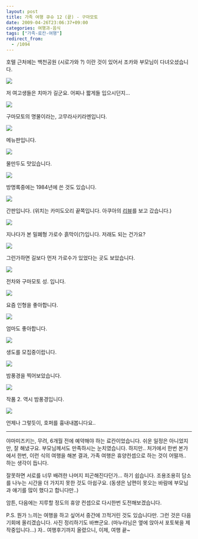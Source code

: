 ```yaml
---
layout: post
title: 가족 여행 큐슈 12 (끝) - 구마모토
date: 2009-04-26T23:06:37+09:00
categories: 여행과-음식
tags: ["가족-료칸-여행"]
redirect_from:
  - /1094
---
```




호텔 근처에는 백천공원 (시로가와 ?) 이란 것이 있어서 조카와 부모님이 다녀오셨습니다.

![ ](/assets/media/uploads_1_cfile4.uf.120FDC0D49F469949638F9.jpg)

저 여고생들은 치마가 길군요. 어찌나 짧게들 입으시던지...

![ ](/assets/media/uploads_1_cfile2.uf.1577111349F46B2E466911.jpg)

구마모토의 명물이라는, 고무라사키라멘입니다.

![ ](/assets/media/uploads_1_cfile1.uf.1777111349F46B2F47C6CB.jpg)

메뉴판입니다.

![ ](/assets/media/uploads_1_cfile24.uf.1877111349F46B2F480BBC.jpg)

물만두도 맛있습니다.

![ ](/assets/media/uploads_1_cfile21.uf.1877111349F46B30491D75.jpg)

방명록중에는 1984년에 쓴 것도 있습니다.

![ ](/assets/media/uploads_1_cfile22.uf.1777111349F46B314A9E1D.jpg)

간판입니다. (위치는 카미도오리 끝쪽입니다. 아쿠아의 <a title="[http://aq.co.kr/aqboard/read.php?b_code=okinareview&amp;ab_id=566848]로 이동합니다." href="http://aq.co.kr/aqboard/read.php?b_code=okinareview&amp;ab_id=566848" target="_blank">리뷰</a>를 보고 갔습니다.)

![ ](/assets/media/uploads_1_cfile3.uf.1707D91249F46C2BBAAA7A.jpg)

지나다가 본 밀폐형 가로수 흙막이(?)입니다. 저래도 되는 건가요?

![ ](/assets/media/uploads_1_cfile23.uf.1807D91249F46C2BBB2E64.jpg)

그런가하면 길보다 먼저 가로수가 있었다는 곳도 보았습니다.

![ ](/assets/media/uploads_1_cfile24.uf.1107D91249F46C2DBCD87B.jpg)

전차와 구마모토 성. 입니다.

![ ](/assets/media/uploads_1_cfile5.uf.1307D91249F46C2EBDA8BD.jpg)

요즘 인형을 좋아합니다.

![ ](/assets/media/uploads_1_cfile21.uf.1507D91249F46C2FBEEB14.jpg)

엄마도 좋아합니다.

![ ](/assets/media/uploads_1_cfile5.uf.1507D91249F46C30BF4B50.jpg)

생도를 모집중이랍니다.

![ ](/assets/media/uploads_1_cfile2.uf.1507D91249F46C31C08471.jpg)

밤풍경을 찍어보았습니다.

![ ](/assets/media/uploads_1_cfile5.uf.1707D91249F46C32C1EFDB.jpg)

작품 2. 역시 밤풍경입니다.

![ ](/assets/media/uploads_1_cfile2.uf.1907D91249F46C33C2EA9C.jpg)

언제나 그렇듯이, 호퍼를 흉내내봅니다요..

----

야마미즈키는, 무려, 6개월 전에 예약해야 하는 료칸이었습니다. 쉬운 일정은 아니었지만, 잘 해냈구요. 부모님께서도 만족하시는 눈치였습니다. 하지만.. 처가에서 한번 본가에서 한번, 이런 식의 여행을 해본 결과, 가족 여행은 휴양컨셉으로 하는 것이 어떨까.. 하는 생각이 듭니다.

잘못하면 서로를 너무 배려한 나머지 피곤해진다던가... 하기 쉽습니다. 조용조용히 담소를 나누는 시간을 더 가지지 못한 것도 아쉽구요. (동생은 남편이 못오는 바람에 부모님과 얘기를 많이 했다고 합니다만..)

암튼, 다음에는 지루할 정도의 휴양 컨셉으로 다시한번 도전해보겠습니다.

P.S. 뭔가 느끼는 여행을 하고 싶어서 중간에 끄적거린 것도 있습니다만. 그런 것은 다음 기회에 올리겠습니다. 사진 정리하기도 바쁘군요. (마누라님은 옆에 앉아서 포토북을 제작중입니다...) 자.. 여행후기까지 올렸으니, 이제, 여행 끝~
